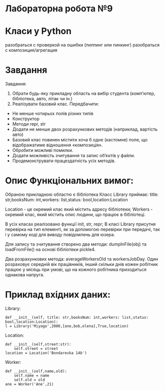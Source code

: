 # Лабораторна робота №9

# Класи у Python

разобраться с проверкой на ошибки (пиппинг или пинкинг)
разобраться с композиция/агрегация

# Завдання

Завдання:
1. Обрати будь-яку прикладну область на вибір студента (комп’ютер,
бібліотека, авто, літак чи ін.)
2. Реалізувати базовий клас. Передбачити:
- Не менше чотирьох полів різних типів
- Конструктор
- Методи repr, str
- Додати не менше двох розрахункових методів (наприклад, вартість авто)
- Базовий клас повинен містити хоча б одне (кастомне) поле, що
відображатиме відношення «композиція».
- Обробити можливі помилки.
- Додати можливість зчитування та запис об’єктів у файли.
- Продемонструвати працездатність усіх методів.

# Опис Функціональних вимог:

Обраною прикладною областю є бібліотека
Класс Library приймає: title: str,booksNum: int,workers: list,status: bool,location:Location

Location - це окремий клас який містить адресу бібліотеки;
Workers - окремий клас, який містить опис людини, що працює в бібліотеці.

В усіх класах реалізовано функції init, str, repr; В класі Library присутня перевірка на тип елементі, як за допомогою перевірки при передачі, так і у самому коді для виводу повідомлень для юзера.

Для запису та зчитування створено два методи: dumpInFile(obj) та loadFromFile() на основі бібліотеки pickle4.

Два розрахункових метода: averageWorkersOld та workersJobDay. Один розраховує середній вік працівників, інший скільки днів кожен робітник працює у місяць при умові, що на кожного робітника приходиться однакова напруга.

# Приклад вхідних даних:

Library: 

    def __init__(self, title: str,booksNum: int,workers: list,status: bool,location:Location):
    l = Library('Miyago',2000,[ane,bob,elena],True,location) 

Location:

    def __init__(self,street:str):
        self.street = street
    location = Location('Bondarevka 14b')

Worker:

    def __init__(self,name,old):
        self.name = name
        self.old = old
    ane = Worker('Ane',21)
    